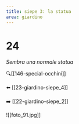 ```yaml
---
title: siepe 3: la statua
area: giardino
---
```

# 24
_Sembra una normale statua_

🔍[[146-special-occhini]]

⬅️ [[23-giardino-siepe_4]]

➡️ [[22-giardino-siepe_2]]

![[foto_91.jpg]]